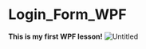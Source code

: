 # Login_Form_WPF
**This is my first WPF lesson!**
![Untitled](https://user-images.githubusercontent.com/85296548/155137850-0df15f84-98ba-47e5-b571-cc35b378926b.png)

